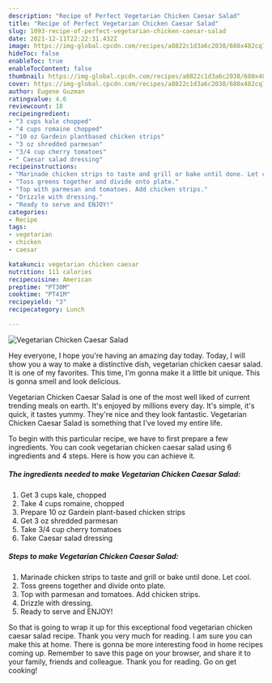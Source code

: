 ```yaml
---
description: "Recipe of Perfect Vegetarian Chicken Caesar Salad"
title: "Recipe of Perfect Vegetarian Chicken Caesar Salad"
slug: 1093-recipe-of-perfect-vegetarian-chicken-caesar-salad
date: 2021-12-11T22:22:31.432Z
image: https://img-global.cpcdn.com/recipes/a8822c1d3a6c2038/680x482cq70/vegetarian-chicken-caesar-salad-recipe-main-photo.jpg
hideToc: false
enableToc: true
enableTocContent: false
thumbnail: https://img-global.cpcdn.com/recipes/a8822c1d3a6c2038/680x482cq70/vegetarian-chicken-caesar-salad-recipe-main-photo.jpg
cover: https://img-global.cpcdn.com/recipes/a8822c1d3a6c2038/680x482cq70/vegetarian-chicken-caesar-salad-recipe-main-photo.jpg
author: Eugene Guzman
ratingvalue: 4.6
reviewcount: 18
recipeingredient:
- "3 cups kale chopped"
- "4 cups romaine chopped"
- "10 oz Gardein plantbased chicken strips"
- "3 oz shredded parmesan"
- "3/4 cup cherry tomatoes"
- " Caesar salad dressing"
recipeinstructions:
- "Marinade chicken strips to taste and grill or bake until done. Let cool."
- "Toss greens together and divide onto plate."
- "Top with parmesan and tomatoes. Add chicken strips."
- "Drizzle with dressing."
- "Ready to serve and ENJOY!"
categories:
- Recipe
tags:
- vegetarian
- chicken
- caesar

katakunci: vegetarian chicken caesar 
nutrition: 111 calories
recipecuisine: American
preptime: "PT30M"
cooktime: "PT41M"
recipeyield: "3"
recipecategory: Lunch

---
```



![Vegetarian Chicken Caesar Salad](https://img-global.cpcdn.com/recipes/a8822c1d3a6c2038/680x482cq70/vegetarian-chicken-caesar-salad-recipe-main-photo.jpg)

Hey everyone, I hope you're having an amazing day today. Today, I will show you a way to make a distinctive dish, vegetarian chicken caesar salad. It is one of my favorites. This time, I'm gonna make it a little bit unique. This is gonna smell and look delicious.



Vegetarian Chicken Caesar Salad is one of the most well liked of current trending meals on earth. It's enjoyed by millions every day. It's simple, it's quick, it tastes yummy. They're nice and they look fantastic. Vegetarian Chicken Caesar Salad is something that I've loved my entire life.


To begin with this particular recipe, we have to first prepare a few ingredients. You can cook vegetarian chicken caesar salad using 6 ingredients and 4 steps. Here is how you can achieve it.

<!--inarticleads1-->

##### The ingredients needed to make Vegetarian Chicken Caesar Salad:

1. Get 3 cups kale, chopped
1. Take 4 cups romaine, chopped
1. Prepare 10 oz Gardein plant-based chicken strips
1. Get 3 oz shredded parmesan
1. Take 3/4 cup cherry tomatoes
1. Take  Caesar salad dressing




<!--inarticleads2-->

##### Steps to make Vegetarian Chicken Caesar Salad:

1. Marinade chicken strips to taste and grill or bake until done. Let cool.
1. Toss greens together and divide onto plate.
1. Top with parmesan and tomatoes. Add chicken strips.
1. Drizzle with dressing.
1. Ready to serve and ENJOY!



So that is going to wrap it up for this exceptional food vegetarian chicken caesar salad recipe. Thank you very much for reading. I am sure you can make this at home. There is gonna be more interesting food in home recipes coming up. Remember to save this page on your browser, and share it to your family, friends and colleague. Thank you for reading. Go on get cooking!
